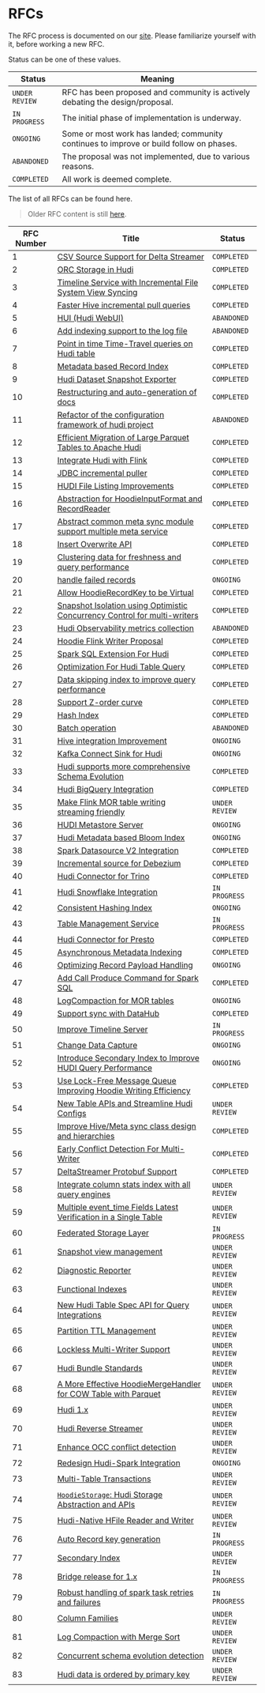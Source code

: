 <!--
  Licensed to the Apache Software Foundation (ASF) under one or more
  contributor license agreements.  See the NOTICE file distributed with
  this work for additional information regarding copyright ownership.
  The ASF licenses this file to You under the Apache License, Version 2.0
  (the "License"); you may not use this file except in compliance with
  the License.  You may obtain a copy of the License at

       http://www.apache.org/licenses/LICENSE-2.0

  Unless required by applicable law or agreed to in writing, software
  distributed under the License is distributed on an "AS IS" BASIS,
  WITHOUT WARRANTIES OR CONDITIONS OF ANY KIND, either express or implied.
  See the License for the specific language governing permissions and
  limitations under the License.
-->

# RFCs

The RFC process is documented on our [site](https://hudi.apache.org/contribute/rfc-process). Please familiarize yourself
with it, before working a new RFC.

Status can be one of these values.

| Status         | Meaning                                                                                 |
|----------------|-----------------------------------------------------------------------------------------|
| `UNDER REVIEW` | RFC has been proposed and community is actively debating the design/proposal.           |
| `IN PROGRESS`  | The initial phase of implementation is underway.                                        |
| `ONGOING`      | Some or most work has landed; community continues to improve or build follow on phases. |
| `ABANDONED`    | The proposal was not implemented, due to various reasons.                               |
| `COMPLETED`    | All work is deemed complete.                                                            |

The list of all RFCs can be found here.

> Older RFC content is still [here](https://cwiki.apache.org/confluence/display/HUDI/RFC+Process).

| RFC Number | Title                                                                                                                                                                                                                | Status         |
|------------|----------------------------------------------------------------------------------------------------------------------------------------------------------------------------------------------------------------------|----------------|
| 1          | [CSV Source Support for Delta Streamer](https://cwiki.apache.org/confluence/display/HUDI/RFC+-+01+%3A+CSV+Source+Support+for+Delta+Streamer)                                                                         | `COMPLETED`    |
| 2          | [ORC Storage in Hudi](https://cwiki.apache.org/confluence/pages/viewpage.action?pageId=113708439)                                                                                                                    | `COMPLETED`    |
| 3          | [Timeline Service with Incremental File System View Syncing](https://cwiki.apache.org/confluence/pages/viewpage.action?pageId=113708965)                                                                             | `COMPLETED`    |
| 4          | [Faster Hive incremental pull queries](https://cwiki.apache.org/confluence/pages/viewpage.action?pageId=115513622)                                                                                                   | `COMPLETED`    |
| 5          | [HUI (Hudi WebUI)](https://cwiki.apache.org/confluence/pages/viewpage.action?pageId=130027233)                                                                                                                       | `ABANDONED`    |
| 6          | [Add indexing support to the log file](https://cwiki.apache.org/confluence/display/HUDI/RFC+-+06+%3A+Add+indexing+support+to+the+log+file)                                                                           | `ABANDONED`    |
| 7          | [Point in time Time-Travel queries on Hudi table](https://cwiki.apache.org/confluence/display/HUDI/RFC+-+07+%3A+Point+in+time+Time-Travel+queries+on+Hudi+table)                                                     | `COMPLETED`    |
| 8          | [Metadata based Record Index](./rfc-8/rfc-8.md)                                                                                                                                                                      | `COMPLETED`    |
| 9          | [Hudi Dataset Snapshot Exporter](https://cwiki.apache.org/confluence/display/HUDI/RFC+-+09+%3A+Hudi+Dataset+Snapshot+Exporter)                                                                                       | `COMPLETED`    |
| 10         | [Restructuring and auto-generation of docs](https://cwiki.apache.org/confluence/display/HUDI/RFC+-+10+%3A+Restructuring+and+auto-generation+of+docs)                                                                 | `COMPLETED`    |
| 11         | [Refactor of the configuration framework of hudi project](https://cwiki.apache.org/confluence/display/HUDI/RFC+-+11+%3A+Refactor+of+the+configuration+framework+of+hudi+project)                                     | `ABANDONED`    |
| 12         | [Efficient Migration of Large Parquet Tables to Apache Hudi](https://cwiki.apache.org/confluence/display/HUDI/RFC+-+12+%3A+Efficient+Migration+of+Large+Parquet+Tables+to+Apache+Hudi)                               | `COMPLETED`    |
| 13         | [Integrate Hudi with Flink](https://cwiki.apache.org/confluence/pages/viewpage.action?pageId=141724520)                                                                                                              | `COMPLETED`    |
| 14         | [JDBC incremental puller](https://cwiki.apache.org/confluence/display/HUDI/RFC+-+14+%3A+JDBC+incremental+puller)                                                                                                     | `COMPLETED`    |
| 15         | [HUDI File Listing Improvements](https://cwiki.apache.org/confluence/display/HUDI/RFC+-+15%3A+HUDI+File+Listing+Improvements)                                                                                        | `COMPLETED`    |
| 16         | [Abstraction for HoodieInputFormat and RecordReader](https://cwiki.apache.org/confluence/display/HUDI/RFC+-+16+Abstraction+for+HoodieInputFormat+and+RecordReader)                                                   | `COMPLETED`    |
| 17         | [Abstract common meta sync module support multiple meta service](https://cwiki.apache.org/confluence/display/HUDI/RFC+-+17+Abstract+common+meta+sync+module+support+multiple+meta+service)                           | `COMPLETED`    |
| 18         | [Insert Overwrite API](https://cwiki.apache.org/confluence/display/HUDI/RFC+-+18+Insert+Overwrite+API)                                                                                                               | `COMPLETED`    |
| 19         | [Clustering data for freshness and query performance](https://cwiki.apache.org/confluence/display/HUDI/RFC+-+19+Clustering+data+for+freshness+and+query+performance)                                                 | `COMPLETED`    |
| 20         | [handle failed records](https://cwiki.apache.org/confluence/display/HUDI/RFC+-+20+%3A+handle+failed+records)                                                                                                         | `ONGOING`      |
| 21         | [Allow HoodieRecordKey to be Virtual](https://cwiki.apache.org/confluence/display/HUDI/RFC+-+21+%3A+Allow+HoodieRecordKey+to+be+Virtual)                                                                             | `COMPLETED`    |
| 22         | [Snapshot Isolation using Optimistic Concurrency Control for multi-writers](https://cwiki.apache.org/confluence/display/HUDI/RFC+-+22+%3A+Snapshot+Isolation+using+Optimistic+Concurrency+Control+for+multi-writers) | `COMPLETED`    |
| 23         | [Hudi Observability metrics collection](https://cwiki.apache.org/confluence/display/HUDI/RFC+-+23+%3A+Hudi+Observability+metrics+collection)                                                                         | `ABANDONED`    | 
| 24         | [Hoodie Flink Writer Proposal](https://cwiki.apache.org/confluence/display/HUDI/RFC-24%3A+Hoodie+Flink+Writer+Proposal)                                                                                              | `COMPLETED`    | 
| 25         | [Spark SQL Extension For Hudi](https://cwiki.apache.org/confluence/display/HUDI/RFC+-+25%3A+Spark+SQL+Extension+For+Hudi)                                                                                            | `COMPLETED`    | 
| 26         | [Optimization For Hudi Table Query](https://cwiki.apache.org/confluence/display/HUDI/RFC-26+Optimization+For+Hudi+Table+Query)                                                                                       | `COMPLETED`    | 
| 27         | [Data skipping index to improve query performance](https://cwiki.apache.org/confluence/display/HUDI/RFC-27+Data+skipping+index+to+improve+query+performance)                                                         | `COMPLETED`    | 
| 28         | [Support Z-order curve](https://cwiki.apache.org/confluence/pages/viewpage.action?pageId=181307144)                                                                                                                  | `COMPLETED`    |
| 29         | [Hash Index](https://cwiki.apache.org/confluence/display/HUDI/RFC+-+29%3A+Hash+Index)                                                                                                                                | `COMPLETED`    | 
| 30         | [Batch operation](https://cwiki.apache.org/confluence/display/HUDI/RFC+-+30%3A+Batch+operation)                                                                                                                      | `ABANDONED`    | 
| 31         | [Hive integration Improvement](https://cwiki.apache.org/confluence/display/HUDI/RFC+-+31%3A+Hive+integration+Improvment)                                                                                             | `ONGOING`      | 
| 32         | [Kafka Connect Sink for Hudi](https://cwiki.apache.org/confluence/display/HUDI/RFC-32+Kafka+Connect+Sink+for+Hudi)                                                                                                   | `ONGOING`      | 
| 33         | [Hudi supports more comprehensive Schema Evolution](https://cwiki.apache.org/confluence/display/HUDI/RFC+-+33++Hudi+supports+more+comprehensive+Schema+Evolution)                                                    | `COMPLETED`    | 
| 34         | [Hudi BigQuery Integration](./rfc-34/rfc-34.md)                                                                                                                                                                      | `COMPLETED`    | 
| 35         | [Make Flink MOR table writing streaming friendly](https://cwiki.apache.org/confluence/display/HUDI/RFC-35%3A+Make+Flink+MOR+table+writing+streaming+friendly)                                                        | `UNDER REVIEW` | 
| 36         | [HUDI Metastore Server](https://cwiki.apache.org/confluence/display/HUDI/%5BWIP%5D+RFC-36%3A+HUDI+Metastore+Server)                                                                                                  | `ONGOING`      | 
| 37         | [Hudi Metadata based Bloom Index](rfc-37/rfc-37.md)                                                                                                                                                                  | `ONGOING`      | 
| 38         | [Spark Datasource V2 Integration](./rfc-38/rfc-38.md)                                                                                                                                                                | `COMPLETED`    | 
| 39         | [Incremental source for Debezium](./rfc-39/rfc-39.md)                                                                                                                                                                | `COMPLETED`    | 
| 40         | [Hudi Connector for Trino](./rfc-40/rfc-40.md)                                                                                                                                                                       | `COMPLETED`    | 
| 41         | [Hudi Snowflake Integration](./rfc-41/rfc-41.md)                                                                                                                                                                     | `IN PROGRESS`  | 
| 42         | [Consistent Hashing Index](./rfc-42/rfc-42.md)                                                                                                                                                                       | `ONGOING`      | 
| 43         | [Table Management Service](./rfc-43/rfc-43.md)                                                                                                                                                                       | `IN PROGRESS`  | 
| 44         | [Hudi Connector for Presto](./rfc-44/rfc-44.md)                                                                                                                                                                      | `COMPLETED`    | 
| 45         | [Asynchronous Metadata Indexing](./rfc-45/rfc-45.md)                                                                                                                                                                 | `COMPLETED`    | 
| 46         | [Optimizing Record Payload Handling](./rfc-46/rfc-46.md)                                                                                                                                                             | `ONGOING`      | 
| 47         | [Add Call Produce Command for Spark SQL](./rfc-47/rfc-47.md)                                                                                                                                                         | `COMPLETED`    | 
| 48         | [LogCompaction for MOR tables](./rfc-48/rfc-48.md)                                                                                                                                                                   | `ONGOING`      | 
| 49         | [Support sync with DataHub](./rfc-49/rfc-49.md)                                                                                                                                                                      | `COMPLETED`    |
| 50         | [Improve Timeline Server](./rfc-50/rfc-50.md)                                                                                                                                                                        | `IN PROGRESS`  | 
| 51         | [Change Data Capture](./rfc-51/rfc-51.md)                                                                                                                                                                            | `ONGOING`      |
| 52         | [Introduce Secondary Index to Improve HUDI Query Performance](./rfc-52/rfc-52.md)                                                                                                                                    | `ONGOING`      |
| 53         | [Use Lock-Free Message Queue Improving Hoodie Writing Efficiency](./rfc-53/rfc-53.md)                                                                                                                                | `COMPLETED`    | 
| 54         | [New Table APIs and Streamline Hudi Configs](./rfc-54/rfc-54.md)                                                                                                                                                     | `UNDER REVIEW` | 
| 55         | [Improve Hive/Meta sync class design and hierarchies](./rfc-55/rfc-55.md)                                                                                                                                            | `COMPLETED`    | 
| 56         | [Early Conflict Detection For Multi-Writer](./rfc-56/rfc-56.md)                                                                                                                                                      | `COMPLETED`    | 
| 57         | [DeltaStreamer Protobuf Support](./rfc-57/rfc-57.md)                                                                                                                                                                 | `COMPLETED`    | 
| 58         | [Integrate column stats index with all query engines](./rfc-58/rfc-58.md)                                                                                                                                            | `UNDER REVIEW` |
| 59         | [Multiple event_time Fields Latest Verification in a Single Table](./rfc-59/rfc-59.md)                                                                                                                               | `UNDER REVIEW` |
| 60         | [Federated Storage Layer](./rfc-60/rfc-60.md)                                                                                                                                                                        | `IN PROGRESS`  |
| 61         | [Snapshot view management](./rfc-61/rfc-61.md)                                                                                                                                                                       | `UNDER REVIEW` |
| 62         | [Diagnostic Reporter](./rfc-62/rfc-62.md)                                                                                                                                                                            | `UNDER REVIEW` |
| 63         | [Functional Indexes](./rfc-63/rfc-63.md)                                                                                                                                                                             | `UNDER REVIEW` |
| 64         | [New Hudi Table Spec API for Query Integrations](./rfc-64/rfc-64.md)                                                                                                                                                 | `UNDER REVIEW` |
| 65         | [Partition TTL Management](./rfc-65/rfc-65.md)                                                                                                                                                                       | `UNDER REVIEW` |
| 66         | [Lockless Multi-Writer Support](./rfc-66/rfc-66.md)                                                                                                                                                                  | `UNDER REVIEW` |
| 67         | [Hudi Bundle Standards](./rfc-67/rfc-67.md)                                                                                                                                                                          | `UNDER REVIEW` |
| 68         | [A More Effective HoodieMergeHandler for COW Table with Parquet](./rfc-68/rfc-68.md)                                                                                                                                 | `UNDER REVIEW` |
| 69         | [Hudi 1.x](./rfc-69/rfc-69.md)                                                                                                                                                                                       | `UNDER REVIEW` |
| 70         | [Hudi Reverse Streamer](./rfc/rfc-70/rfc-70.md)                                                                                                                                                                      | `UNDER REVIEW` |
| 71         | [Enhance OCC conflict detection](./rfc/rfc-71/rfc-71.md)                                                                                                                                                             | `UNDER REVIEW` |
| 72         | [Redesign Hudi-Spark Integration](./rfc/rfc-72/rfc-72.md)                                                                                                                                                            | `ONGOING`      |
| 73         | [Multi-Table Transactions](./rfc-73/rfc-73.md)                                                                                                                                                                       | `UNDER REVIEW` |
| 74         | [`HoodieStorage`: Hudi Storage Abstraction and APIs](./rfc-74/rfc-74.md)                                                                                                                                             | `UNDER REVIEW` |
| 75         | [Hudi-Native HFile Reader and Writer](./rfc-75/rfc-75.md)                                                                                                                                                            | `UNDER REVIEW` |
| 76         | [Auto Record key generation](./rfc-76/rfc-76.md)                                                                                                                                                                     | `IN PROGRESS`  |
| 77         | [Secondary Index](./rfc-77/rfc-77.md)                                                                                                                                                                                | `UNDER REVIEW` |
| 78         | [Bridge release for 1.x](./rfc-78/rfc-78.md)                                                                                                                                                                         | `IN PROGRESS`  |
| 79         | [Robust handling of spark task retries and failures](./rfc-79/rfc-79.md)                                                                                                                                             | `IN PROGRESS`  |
| 80         | [Column Families](./rfc-80/rfc-80.md)                                                                                                                                                                                | `UNDER REVIEW` |
| 81         | [Log Compaction with Merge Sort](./rfc-81/rfc-81.md)                                                                                                                                                                 | `UNDER REVIEW` |
| 82         | [Concurrent schema evolution detection](./rfc-82/rfc-82.md)                                                                                                                                                          | `UNDER REVIEW` |
| 83         | [Hudi data is ordered by primary key](./rfc-83/rfc-83.md)                                                                                                                                                            | `UNDER REVIEW` |
